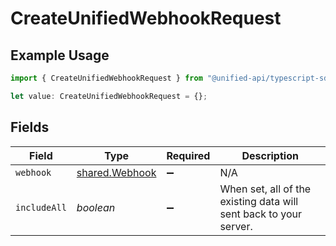 # CreateUnifiedWebhookRequest

## Example Usage

```typescript
import { CreateUnifiedWebhookRequest } from "@unified-api/typescript-sdk/sdk/models/operations";

let value: CreateUnifiedWebhookRequest = {};
```

## Fields

| Field                                                             | Type                                                              | Required                                                          | Description                                                       |
| ----------------------------------------------------------------- | ----------------------------------------------------------------- | ----------------------------------------------------------------- | ----------------------------------------------------------------- |
| `webhook`                                                         | [shared.Webhook](../../../sdk/models/shared/webhook.md)           | :heavy_minus_sign:                                                | N/A                                                               |
| `includeAll`                                                      | *boolean*                                                         | :heavy_minus_sign:                                                | When set, all of the existing data will sent back to your server. |